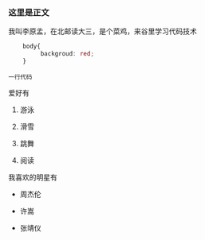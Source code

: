 ### 这里是正文

我叫李原孟，在北邮读大三，是个菜鸡，来谷里学习代码技术

```CSS
    body{
         backgroud: red;
    }
 ```
`一行代码`

爱好有

1. 游泳

2. 滑雪

3. 跳舞

4. 阅读

我喜欢的明星有

* 周杰伦

* 许嵩

* 张靖仪
